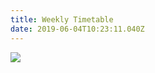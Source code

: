 ```yaml
---
title: Weekly Timetable
date: 2019-06-04T10:23:11.040Z
---
```

![](https://res.cloudinary.com/ruapehu-college/image/upload/v1615859583/Time_Structure_c7zmgk.jpg)
